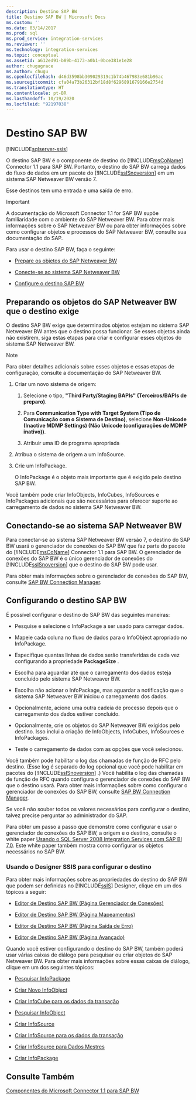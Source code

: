 ```yaml
---
description: Destino SAP BW
title: Destino SAP BW | Microsoft Docs
ms.custom: ''
ms.date: 03/14/2017
ms.prod: sql
ms.prod_service: integration-services
ms.reviewer: ''
ms.technology: integration-services
ms.topic: conceptual
ms.assetid: a612ed91-b89b-4173-a0b1-0bce381e1e28
author: chugugrace
ms.author: chugu
ms.openlocfilehash: d46d3598bb309029319c1b74b467983e681b96ac
ms.sourcegitcommit: cfa04a73b26312bf18d8f6296891679166e2754d
ms.translationtype: HT
ms.contentlocale: pt-BR
ms.lasthandoff: 10/19/2020
ms.locfileid: "92197038"
---
```

# <a name="sap-bw-destination"></a>Destino SAP BW

[!INCLUDE[sqlserver-ssis](../../includes/applies-to-version/sqlserver-ssis.md)]


  O destino SAP BW é o componente de destino do [!INCLUDE[msCoName](../../includes/msconame-md.md)] Connector 1.1 para SAP BW. Portanto, o destino do SAP BW carrega dados do fluxo de dados em um pacote do [!INCLUDE[ssISnoversion](../../includes/ssisnoversion-md.md)] em um sistema SAP Netweaver BW versão 7.  
  
 Esse destinos tem uma entrada e uma saída de erro.  
  
> [!IMPORTANT]  
>  A documentação do Microsoft Connector 1.1 for SAP BW supõe familiaridade com o ambiente do SAP Netweaver BW. Para obter mais informações sobre o SAP Netweaver BW ou para obter informações sobre como configurar objetos e processos do SAP Netweaver BW, consulte sua documentação do SAP.  
  
 Para usar o destino SAP BW, faça o seguinte:  
  
-   [Prepare os objetos do SAP Netweaver BW](#bkmk_Prepare_Objects)  
  
-   [Conecte-se ao sistema SAP Netweaver BW](#bkmk_Connect_Database)  
  
-   [Configure o destino SAP BW](#bkmk_Configure_Destination)  
  
##  <a name="preparing-the-sap-netweaver-bw-objects-that-the-destination-requires"></a><a name="bkmk_Prepare_Objects"></a> Preparando os objetos do SAP Netweaver BW que o destino exige  
 O destino SAP BW exige que determinados objetos estejam no sistema SAP Netweaver BW antes que o destino possa funcionar. Se esses objetos ainda não existirem, siga estas etapas para criar e configurar esses objetos do sistema SAP Netweaver BW.  
  
> [!NOTE]  
>  Para obter detalhes adicionais sobre esses objetos e essas etapas de configuração, consulte a documentação do SAP Netweaver BW.  
  
1.  Criar um novo sistema de origem:  
  
    1.  Selecione o tipo, **"Third Party/Staging BAPIs" (Terceiros/BAPIs de preparo)**.  
  
    2.  Para **Communication Type with Target System (Tipo de Comunicação com o Sistema de Destino)**, selecione **Non-Unicode (Inactive MDMP Settings) (Não Unicode (configurações de MDMP inativo))**.  
  
    3.  Atribuir uma ID de programa apropriada  
  
2.  Atribua o sistema de origem a um InfoSource.  
  
3.  Crie um InfoPackage.  
  
     O InfoPackage é o objeto mais importante que é exigido pelo destino SAP BW.  
  
 Você também pode criar InfoObjects, InfoCubes, InfoSources e InfoPackages adicionais que são necessários para oferecer suporte ao carregamento de dados no sistema SAP Netweaver BW.  
  
##  <a name="connecting-to-the-sap-netweaver-bw-system"></a><a name="bkmk_Connect_Database"></a> Conectando-se ao sistema SAP Netweaver BW  
 Para conectar-se ao sistema SAP Netweaver BW versão 7, o destino do SAP BW usará o gerenciador de conexões do SAP BW que faz parte do pacote do [!INCLUDE[msCoName](../../includes/msconame-md.md)] Connector 1.1 para SAP BW. O gerenciador de conexões do SAP BW é o único gerenciador de conexões do [!INCLUDE[ssISnoversion](../../includes/ssisnoversion-md.md)] que o destino do SAP BW pode usar.  
  
 Para obter mais informações sobre o gerenciador de conexões do SAP BW, consulte [SAP BW Connection Manager](../../integration-services/connection-manager/sap-bw-connection-manager.md).  
  
##  <a name="configuring-the-sap-bw-destination"></a><a name="bkmk_Configure_Destination"></a> Configurando o destino SAP BW  
 É possível configurar o destino do SAP BW das seguintes maneiras:  
  
-   Pesquise e selecione o InfoPackage a ser usado para carregar dados.  
  
-   Mapeie cada coluna no fluxo de dados para o InfoObject apropriado no InfoPackage.  
  
-   Especifique quantas linhas de dados serão transferidas de cada vez configurando a propriedade **PackageSize** .  
  
-   Escolha para aguardar até que o carregamento dos dados esteja concluído pelo sistema SAP Netweaver BW.  
  
-   Escolha não acionar o InfoPackage, mas aguardar a notificação que o sistema SAP Netweaver BW iniciou o carregamento dos dados.  
  
-   Opcionalmente, acione uma outra cadeia de processo depois que o carregamento dos dados estiver concluído.  
  
-   Opcionalmente, crie os objetos do SAP Netweaver BW exigidos pelo destino. Isso inclui a criação de InfoObjects, InfoCubes, InfoSources e InfoPackages.  
  
-   Teste o carregamento de dados com as opções que você selecionou.  
  
 Você também pode habilitar o log das chamadas de função de RFC pelo destino. (Esse log é separado do log opcional que você pode habilitar em pacotes do [!INCLUDE[ssISnoversion](../../includes/ssisnoversion-md.md)] .) Você habilita o log das chamadas de função de RFC quando configura o gerenciador de conexões do SAP BW que o destino usará. Para obter mais informações sobre como configurar o gerenciador de conexões do SAP BW, consulte [SAP BW Connection Manager](../../integration-services/connection-manager/sap-bw-connection-manager.md).  
  
 Se você não souber todos os valores necessários para configurar o destino, talvez precise perguntar ao administrador do SAP.  
  
 Para obter um passo a passo que demonstre como configurar e usar o gerenciador de conexões do SAP BW, a origem e o destino, consulte o white paper [Usando o SQL Server 2008 Integration Services com SAP BI 7.0](/previous-versions/sql/sql-server-2008/dd299430(v=sql.100)). Este white paper também mostra como configurar os objetos necessários no SAP BW.  
  
### <a name="using-the-ssis-designer-to-configure-the-destination"></a>Usando o Designer SSIS para configurar o destino  
 Para obter mais informações sobre as propriedades do destino do SAP BW que podem ser definidas no [!INCLUDE[ssIS](../../includes/ssis-md.md)] Designer, clique em um dos tópicos a seguir:  
  
-   [Editor de Destino SAP BW &#40;Página Gerenciador de Conexões&#41;](../../integration-services/data-flow/sap-bw-destination-editor-connection-manager-page.md)  
  
-   [Editor de Destino SAP BW &#40;Página Mapeamentos&#41;](../../integration-services/data-flow/sap-bw-destination-editor-mappings-page.md)  
  
-   [Editor de Destino SAP BW &#40;Página Saída de Erro&#41;](../../integration-services/data-flow/sap-bw-destination-editor-error-output-page.md)  
  
-   [Editor de Destino SAP BW &#40;Página Avançado&#41;](../../integration-services/data-flow/sap-bw-destination-editor-advanced-page.md)  
  
 Quando você estiver configurando o destino do SAP BW, também poderá usar várias caixas de diálogo para pesquisar ou criar objetos do SAP Netweaver BW. Para obter mais informações sobre essas caixas de diálogo, clique em um dos seguintes tópicos:  
  
-   [Pesquisar InfoPackage](../../integration-services/data-flow/look-up-infopackage.md)  
  
-   [Criar Novo InfoObject](../../integration-services/data-flow/create-new-infoobject.md)  
  
-   [Criar InfoCube para os dados da transação](../../integration-services/data-flow/create-infocube-for-transaction-data.md)  
  
-   [Pesquisar InfoObject](../../integration-services/data-flow/look-up-infoobject.md)  
  
-   [Criar InfoSource](../../integration-services/data-flow/create-infosource.md)  
  
-   [Criar InfoSource para os dados da transação](../../integration-services/data-flow/create-infosource-for-transaction-data.md)  
  
-   [Criar InfoSource para Dados Mestres](../../integration-services/data-flow/create-infosource-for-master-data.md)  
  
-   [Criar InfoPackage](../../integration-services/data-flow/create-infopackage.md)  
  
## <a name="see-also"></a>Consulte Também  
 [Componentes do Microsoft Connector 1.1 para SAP BW](../../integration-services/microsoft-connector-for-sap-bw-components.md)  
  
